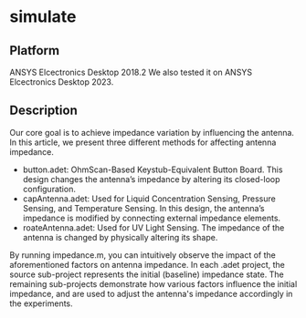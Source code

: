 # simulate

## Platform

ANSYS Elcectronics Desktop 2018.2
We also tested it on ANSYS Elcectronics Desktop 2023.

## Description

Our core goal is to achieve impedance variation by influencing the antenna. In this article, we present three different methods for affecting antenna impedance.

* button.adet: OhmScan-Based Keystub-Equivalent Button Board. This design changes the antenna’s impedance by altering its closed-loop configuration.
* capAntenna.adet: Used for Liquid Concentration Sensing, Pressure Sensing, and Temperature Sensing. In this design, the antenna’s impedance is modified by connecting external impedance elements.
* roateAntenna.adet: Used for UV Light Sensing. The impedance of the antenna is changed by physically altering its shape.

By running impedance.m, you can intuitively observe the impact of the aforementioned factors on antenna impedance. In each .adet project, the source sub-project represents the initial (baseline) impedance state. The remaining sub-projects demonstrate how various factors influence the initial impedance, and are used to adjust the antenna's impedance accordingly in the experiments.
